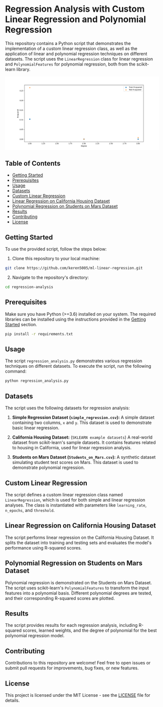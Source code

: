 # Regression Analysis with Custom Linear Regression and Polynomial Regression

This repository contains a Python script that demonstrates the implementation of a custom linear regression class, as well as the application of linear and polynomial regression techniques on different datasets. The script uses the `LinearRegression` class for linear regression and `PolynomialFeatures` for polynomial regression, both from the scikit-learn library.

![result](/Figure_1.png)

## Table of Contents

- [Getting Started](#getting-started)
- [Prerequisites](#prerequisites)
- [Usage](#usage)
- [Datasets](#datasets)
- [Custom Linear Regression](#custom-linear-regression)
- [Linear Regression on California Housing Dataset](#linear-regression-on-california-housing-dataset)
- [Polynomial Regression on Students on Mars Dataset](#polynomial-regression-on-students-on-mars-dataset)
- [Results](#results)
- [Contributing](#contributing)
- [License](#license)

## Getting Started

To use the provided script, follow the steps below:

1. Clone this repository to your local machine:

```sh
git clone https://github.com/keren5005/ml-linear-regression.git
```

2. Navigate to the repository's directory:

```sh
cd regression-analysis
```

## Prerequisites

Make sure you have Python (>=3.6) installed on your system. The required libraries can be installed using the instructions provided in the [Getting Started](#getting-started) section.

```sh
pip install -r requirements.txt
```

## Usage

The script `regression_analysis.py` demonstrates various regression techniques on different datasets. To execute the script, run the following command:

```sh
python regression_analysis.py
```

## Datasets

The script uses the following datasets for regression analysis:

1. **Simple Regression Dataset (`simple_regression.csv`):** A simple dataset containing two columns, `x` and `y`. This dataset is used to demonstrate basic linear regression.

2. **California Housing Dataset:** (`SKLEARN example datasets`) A real-world dataset from scikit-learn's sample datasets. It contains features related to housing in California, used for linear regression analysis.

3. **Students on Mars Dataset (`Students_on_Mars.csv`):** A synthetic dataset simulating student test scores on Mars. This dataset is used to demonstrate polynomial regression.

## Custom Linear Regression

The script defines a custom linear regression class named `LinearRegression`, which is used for both simple and linear regression analyses. The class is instantiated with parameters like `learning_rate`, `n_epochs`, and `threshold`.

## Linear Regression on California Housing Dataset

The script performs linear regression on the California Housing Dataset. It splits the dataset into training and testing sets and evaluates the model's performance using R-squared scores.

## Polynomial Regression on Students on Mars Dataset

Polynomial regression is demonstrated on the Students on Mars Dataset. The script uses scikit-learn's `PolynomialFeatures` to transform the input features into a polynomial basis. Different polynomial degrees are tested, and their corresponding R-squared scores are plotted.

## Results

The script provides results for each regression analysis, including R-squared scores, learned weights, and the degree of polynomial for the best polynomial regression model.

## Contributing

Contributions to this repository are welcome! Feel free to open issues or submit pull requests for improvements, bug fixes, or new features.

## License

This project is licensed under the MIT License - see the [LICENSE](LICENSE) file for details.
